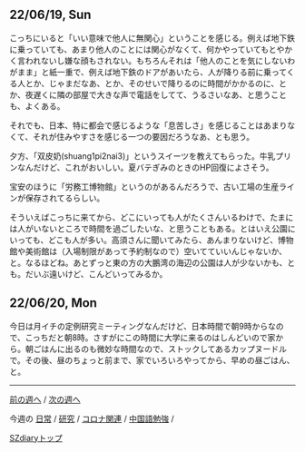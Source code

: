 ## 22/06/19, Sun

こっちにいると「いい意味で他人に無関心」ということを感じる。例えば地下鉄に乗っていても、あまり他人のことには関心がなくて、何かやっていてもとやかく言われないし嫌な顔もされない。もちろんそれは「他人のことを気にしないわがまま」と紙一重で、例えば地下鉄のドアがあいたら、人が降りる前に乗ってくる人とか、じゃまだなあ、とか、そのせいで降りるのに時間がかかるのに、とか、夜遅くに隣の部屋で大きな声で電話をしてて、うるさいなあ、と思うことも、よくある。

それでも、日本、特に都会で感じるような「息苦しさ」を感じることはあまりなくて、それが住みやすさを感じる一つの要因だろうなあ、とも思う。

夕方、「双皮奶(shuang1pi2nai3)」というスイーツを教えてもらった。牛乳プリンなんだけど、これがおいしい。夏バテぎみのときのHP回復によさそう。

宝安のほうに「労務工博物館」というのがあるんだろうで、古い工場の生産ラインが保存されてるらしい。

そういえばこっちに来てから、どこにいっても人がたくさんいるわけで、たまには人がいないところで時間を過ごしたいな、と思うこともある。とはいえ公園にいっても、どこも人が多い。高須さんに聞いてみたら、あんまりないけど、博物館や美術館は（入場制限があって予約制なので）空いてていいんじゃないか、と。なるほどね。あとずっと東の方の大鵬湾の海辺の公園は人が少ないかも、とも。だいぶ遠いけど、こんどいってみるか。


## 22/06/20, Mon

今日は月イチの定例研究ミーティングなんだけど、日本時間で朝9時からなので、こっちだと朝8時。さすがにこの時間に大学に来るのはしんどいので家から。朝ごはんに出るのも微妙な時間なので、ストックしてあるカップヌードルで。その後、昼のちょっと前まで、家でいろいろやってから、早めの昼ごはん、と。


***

[前の週へ](2206-2.md) /
[次の週へ](2206-4.md)

今週の
[日常](../diary/2206-3.md) /
[研究](../research/2206-3.md) /
[コロナ関連](../covid19/2206-3.md) / 
[中国語勉強](../chinese/2206-4.md) / 

[SZdiaryトップ](../../README.md)
